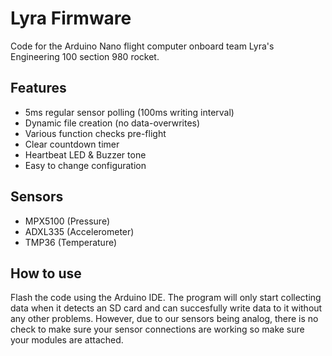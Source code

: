 # Lyra Firmware
Code for the Arduino Nano flight computer onboard team Lyra's Engineering 100 section 980 rocket.

## Features
- 5ms regular sensor polling (100ms writing interval)
- Dynamic file creation (no data-overwrites)
- Various function checks pre-flight
- Clear countdown timer
- Heartbeat LED & Buzzer tone
- Easy to change configuration

## Sensors
- MPX5100 (Pressure)
- ADXL335 (Accelerometer)
- TMP36 (Temperature)

## How to use
Flash the code using the Arduino IDE. The program will only start collecting data when it detects an SD card and can succesfully write data to it without any other problems. However, due to our sensors being analog, there is no check to make sure your sensor connections are working so make sure your modules are attached.